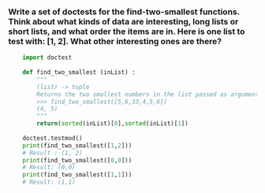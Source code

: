 ### Write a set of doctests for the find-two-smallest functions. Think about what kinds of data are interesting, long lists or short lists, and what order the items are in. Here is one list to test with: [1, 2]. What other interesting ones are there?

```python
    import doctest
    
    def find_two_smallest (inList) :
        """
        (list) -> tuple
        Returns the two smallest numbers in the list passed as argument to the funciton.
        >>> find_two_smallest([5,6,33,4,5,6])
        (4, 5)
        """
        return(sorted(inList)[0],sorted(inList)[1]) 
    
    doctest.testmod()
    print(find_two_smallest([1,2]))
    # Result : (1, 2)
    print(find_two_smallest([0,0]))
    # Result: (0,0)
    print(find_two_smallest([1,1]))
    # Result: (1,1)
```
